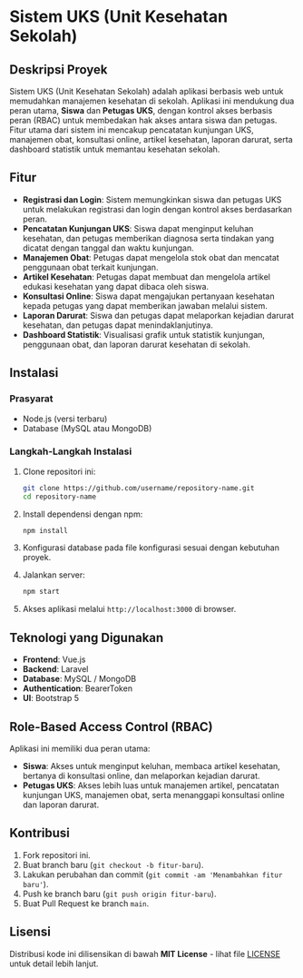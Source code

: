 # Sistem UKS (Unit Kesehatan Sekolah)

## Deskripsi Proyek

Sistem UKS (Unit Kesehatan Sekolah) adalah aplikasi berbasis web untuk memudahkan manajemen kesehatan di sekolah. Aplikasi ini mendukung dua peran utama, **Siswa** dan **Petugas UKS**, dengan kontrol akses berbasis peran (RBAC) untuk membedakan hak akses antara siswa dan petugas. Fitur utama dari sistem ini mencakup pencatatan kunjungan UKS, manajemen obat, konsultasi online, artikel kesehatan, laporan darurat, serta dashboard statistik untuk memantau kesehatan sekolah.

## Fitur

- **Registrasi dan Login**: Sistem memungkinkan siswa dan petugas UKS untuk melakukan registrasi dan login dengan kontrol akses berdasarkan peran.
- **Pencatatan Kunjungan UKS**: Siswa dapat menginput keluhan kesehatan, dan petugas memberikan diagnosa serta tindakan yang dicatat dengan tanggal dan waktu kunjungan.
- **Manajemen Obat**: Petugas dapat mengelola stok obat dan mencatat penggunaan obat terkait kunjungan.
- **Artikel Kesehatan**: Petugas dapat membuat dan mengelola artikel edukasi kesehatan yang dapat dibaca oleh siswa.
- **Konsultasi Online**: Siswa dapat mengajukan pertanyaan kesehatan kepada petugas yang dapat memberikan jawaban melalui sistem.
- **Laporan Darurat**: Siswa dan petugas dapat melaporkan kejadian darurat kesehatan, dan petugas dapat menindaklanjutinya.
- **Dashboard Statistik**: Visualisasi grafik untuk statistik kunjungan, penggunaan obat, dan laporan darurat kesehatan di sekolah.

## Instalasi

### Prasyarat

- Node.js (versi terbaru)
- Database (MySQL atau MongoDB)
  
### Langkah-Langkah Instalasi

1. Clone repositori ini:

    ```bash
    git clone https://github.com/username/repository-name.git
    cd repository-name
    ```

2. Install dependensi dengan npm:

    ```bash
    npm install
    ```

3. Konfigurasi database pada file konfigurasi sesuai dengan kebutuhan proyek.

4. Jalankan server:

    ```bash
    npm start
    ```

5. Akses aplikasi melalui `http://localhost:3000` di browser.


## Teknologi yang Digunakan

- **Frontend**: Vue.js
- **Backend**: Laravel
- **Database**: MySQL / MongoDB
- **Authentication**: BearerToken
- **UI**: Bootstrap 5

## Role-Based Access Control (RBAC)

Aplikasi ini memiliki dua peran utama:

- **Siswa**: Akses untuk menginput keluhan, membaca artikel kesehatan, bertanya di konsultasi online, dan melaporkan kejadian darurat.
- **Petugas UKS**: Akses lebih luas untuk manajemen artikel, pencatatan kunjungan UKS, manajemen obat, serta menanggapi konsultasi online dan laporan darurat.

## Kontribusi

1. Fork repositori ini.
2. Buat branch baru (`git checkout -b fitur-baru`).
3. Lakukan perubahan dan commit (`git commit -am 'Menambahkan fitur baru'`).
4. Push ke branch baru (`git push origin fitur-baru`).
5. Buat Pull Request ke branch `main`.

## Lisensi

Distribusi kode ini dilisensikan di bawah **MIT License** - lihat file [LICENSE](LICENSE) untuk detail lebih lanjut.
